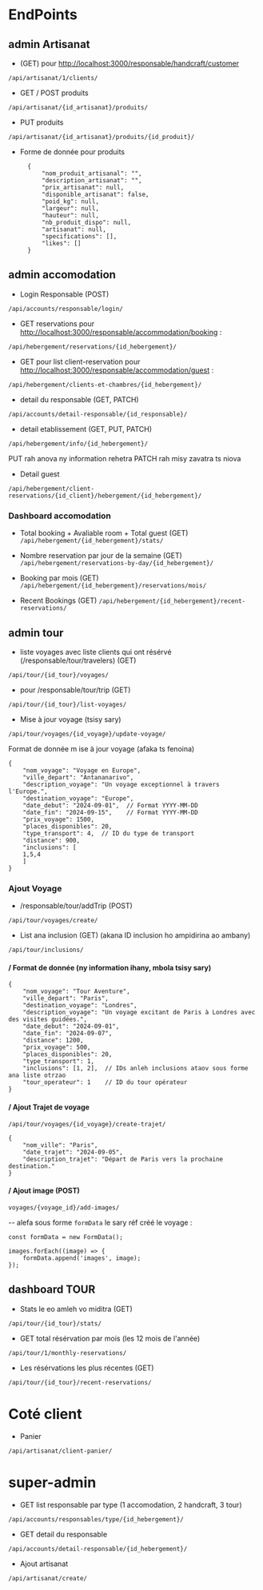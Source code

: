 
# EndPoints

## admin Artisanat

* (GET) pour <http://localhost:3000/responsable/handcraft/customer>

`/api/artisanat/1/clients/`

* GET / POST produits

`/api/artisanat/{id_artisanat}/produits/`

* PUT produits

`/api/artisanat/{id_artisanat}/produits/{id_produit}/`

* Forme de donnée pour produits

        {
            "nom_produit_artisanal": "",
            "description_artisanat": "",
            "prix_artisanat": null,
            "disponible_artisanat": false,
            "poid_kg": null,
            "largeur": null,
            "hauteur": null,
            "nb_produit_dispo": null,
            "artisanat": null,
            "specifications": [],
            "likes": []
        }

## admin accomodation

* Login Responsable (POST)

`/api/accounts/responsable/login/`

* GET reservations pour <http://localhost:3000/responsable/accommodation/booking> :

`/api/hebergement/reservations/{id_hebergement}/`

* GET pour list client-reservation pour <http://localhost:3000/responsable/accommodation/guest> :

`/api/hebergement/clients-et-chambres/{id_hebergement}/`

* detail du responsable (GET, PATCH)

`/api/accounts/detail-responsable/{id_responsable}/`

* detail etablissement (GET, PUT, PATCH)

`/api/hebergement/info/{id_hebergement}/`

PUT rah anova ny information rehetra
PATCH rah misy zavatra ts niova

* Detail guest

`/api/hebergement/client-reservations/{id_client}/hebergement/{id_hebergement}/`

### Dashboard accomodation

* Total booking + Avaliable room + Total guest (GET)
`/api/hebergement/{id_hebergement}/stats/`

* Nombre reservation par jour de la semaine (GET)
`/api/hebergement/reservations-by-day/{id_hebergement}/`

* Booking par mois (GET)
`/api/hebergement/{id_hebergement}/reservations/mois/`

* Recent Bookings (GET)
`/api/hebergement/{id_hebergement}/recent-reservations/`

## admin tour

* liste voyages avec liste clients qui ont résérvé (/responsable/tour/travelers) (GET)

`/api/tour/{id_tour}/voyages/`

* pour /responsable/tour/trip (GET)

`/api/tour/{id_tour}/list-voyages/`

* Mise à jour voyage (tsisy sary)

`/api/tour/voyages/{id_voyage}/update-voyage/`

Format de donnée m ise à jour voyage  (afaka ts fenoina)

    {
        "nom_voyage": "Voyage en Europe",
        "ville_depart": "Antananarivo",
        "description_voyage": "Un voyage exceptionnel à travers l'Europe.",
        "destination_voyage": "Europe",
        "date_debut": "2024-09-01",  // Format YYYY-MM-DD
        "date_fin": "2024-09-15",    // Format YYYY-MM-DD
        "prix_voyage": 1500,
        "places_disponibles": 20,
        "type_transport": 4,  // ID du type de transport
        "distance": 900,
        "inclusions": [
        1,5,4
        ]
    }

### Ajout Voyage

* /responsable/tour/addTrip (POST)

`/api/tour/voyages/create/`

* List ana inclusion (GET) (akana ID inclusion ho ampidirina ao ambany)

`/api/tour/inclusions/`

#### / Format de donnée (ny information ihany, mbola tsisy sary)

    {
        "nom_voyage": "Tour Aventure",
        "ville_depart": "Paris",
        "destination_voyage": "Londres",
        "description_voyage": "Un voyage excitant de Paris à Londres avec des visites guidées.",
        "date_debut": "2024-09-01",
        "date_fin": "2024-09-07",
        "distance": 1200,
        "prix_voyage": 500,
        "places_disponibles": 20,
        "type_transport": 1,
        "inclusions": [1, 2],  // IDs anleh inclusions ataov sous forme ana liste otrzao
        "tour_operateur": 1    // ID du tour opérateur
    }

#### / Ajout Trajet de voyage

`/api/tour/voyages/{id_voyage}/create-trajet/`

    {
        "nom_ville": "Paris",
        "date_trajet": "2024-09-05",
        "description_trajet": "Départ de Paris vers la prochaine destination."
    }

#### / Ajout image (POST)

`voyages/{voyage_id}/add-images/`

-- alefa sous forme `formData` le sary réf créé le voyage :

    const formData = new FormData();

    images.forEach((image) => {
        formData.append('images', image);
    });

## dashboard TOUR

* Stats le eo amleh vo miditra (GET)

`/api/tour/{id_tour}/stats/`

* GET total résérvation par mois (les 12 mois de l'année)

`/api/tour/1/monthly-reservations/`

* Les résérvations les plus récentes (GET)

`/api/tour/{id_tour}/recent-reservations/`

# Coté client

* Panier

`/api/artisanat/client-panier/`

# super-admin

* GET list responsable par type (1 accomodation, 2 handcraft, 3 tour)

`/api/accounts/responsables/type/{id_hebergement}/`

* GET detail du responsable

`/api/accounts/detail-responsable/{id_hebergement}/`

* Ajout artisanat

`/api/artisanat/create/`
